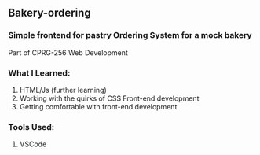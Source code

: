 ## Bakery-ordering

### Simple frontend for pastry Ordering System for a mock bakery
Part of CPRG-256 Web Development

### What I Learned:
1. HTML/Js (further learning)
2. Working with the quirks of CSS Front-end development
3. Getting comfortable with front-end development


### Tools Used: 
1. VSCode
